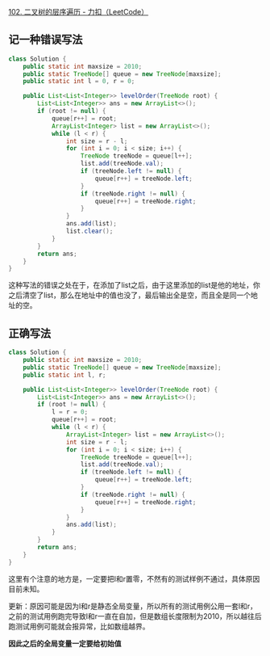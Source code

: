 [102. 二叉树的层序遍历 - 力扣（LeetCode）](https://leetcode.cn/problems/binary-tree-level-order-traversal/description/)







## 记一种错误写法

```java
class Solution {
    public static int maxsize = 2010;
    public static TreeNode[] queue = new TreeNode[maxsize];
    public static int l = 0, r = 0;

    public List<List<Integer>> levelOrder(TreeNode root) {
        List<List<Integer>> ans = new ArrayList<>();
        if (root != null) {
            queue[r++] = root;
            ArrayList<Integer> list = new ArrayList<>();
            while (l < r) {
                int size = r - l;
                for (int i = 0; i < size; i++) {
                    TreeNode treeNode = queue[l++];
                    list.add(treeNode.val);
                    if (treeNode.left != null) {
                        queue[r++] = treeNode.left;
                    }
                    if (treeNode.right != null) {
                        queue[r++] = treeNode.right;
                    }
                }
                ans.add(list);
                list.clear();
            }
        }
        return ans;
    }
}
```

这种写法的错误之处在于，在添加了list之后，由于这里添加的list是他的地址，你之后清空了list，那么在地址中的值也没了，最后输出全是空，而且全是同一个地址的空。





## 正确写法

```java
class Solution {
    public static int maxsize = 2010;
    public static TreeNode[] queue = new TreeNode[maxsize];
    public static int l, r;

    public List<List<Integer>> levelOrder(TreeNode root) {
        List<List<Integer>> ans = new ArrayList<>();
        if (root != null) {
            l = r = 0;
            queue[r++] = root;
            while (l < r) {
                ArrayList<Integer> list = new ArrayList<>();
                int size = r - l;
                for (int i = 0; i < size; i++) {
                    TreeNode treeNode = queue[l++];
                    list.add(treeNode.val);
                    if (treeNode.left != null) {
                        queue[r++] = treeNode.left;
                    }
                    if (treeNode.right != null) {
                        queue[r++] = treeNode.right;
                    }
                }
                ans.add(list);
            }
        }
        return ans;
    }
}
```

这里有个注意的地方是，一定要把l和r置零，不然有的测试样例不通过，具体原因目前未知。

更新：原因可能是因为l和r是静态全局变量，所以所有的测试用例公用一套l和r，之前的测试用例跑完导致l和r一直在自加，但是数组长度限制为2010，所以越往后跑测试用例可能就会报异常，比如数组越界。

**因此之后的全局变量一定要给初始值**